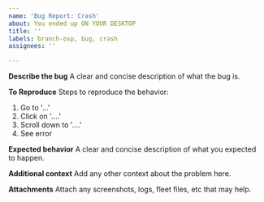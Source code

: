 ```yaml
---
name: 'Bug Report: Crash'
about: You ended up ON YOUR DESKTOP
title: ''
labels: branch-osp, bug, crash
assignees: ''

---
```


**Describe the bug**
A clear and concise description of what the bug is.

**To Reproduce**
Steps to reproduce the behavior:
1. Go to '...'
2. Click on '....'
3. Scroll down to '....'
4. See error

**Expected behavior**
A clear and concise description of what you expected to happen.

**Additional context**
Add any other context about the problem here.

**Attachments**
Attach any screenshots, logs, fleet files, etc that may help.
